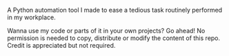 A Python automation tool I made to ease a tedious task routinely performed in my workplace.

Wanna use my code or parts of it in your own projects? Go ahead! No permission is needed to copy, distribute or modify the content of this repo. Credit is appreciated but not required.
